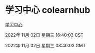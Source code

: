 # 学习中心 colearnhub
[学习中心](http://:56308/colearnhub/)

2022年 11月 02日 星期三 16:40:03 CST

2022年 11月 02日 星期三 08:40:03 GMT

